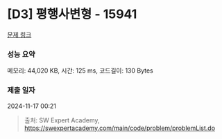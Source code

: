 # [D3] 평행사변형 - 15941 

[문제 링크](https://swexpertacademy.com/main/code/problem/problemDetail.do?contestProbId=AYVgOZEKOpcDFAQK) 

### 성능 요약

메모리: 44,020 KB, 시간: 125 ms, 코드길이: 130 Bytes

### 제출 일자

2024-11-17 00:21



> 출처: SW Expert Academy, https://swexpertacademy.com/main/code/problem/problemList.do
